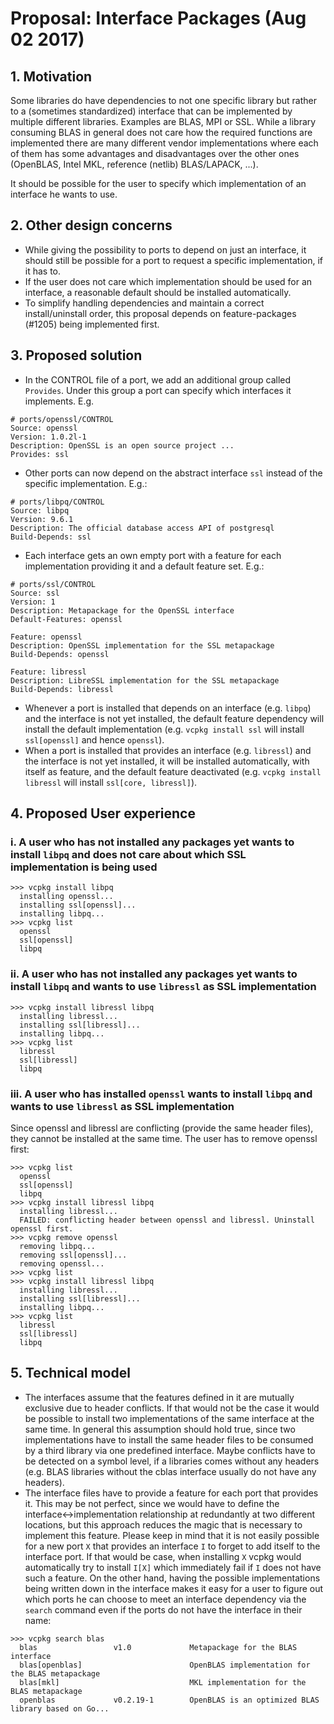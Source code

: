 # Proposal: Interface Packages (Aug 02 2017)

## 1. Motivation

Some libraries do have dependencies to not one specific library but rather to a (sometimes standardized) interface that can be implemented by multiple different libraries. Examples are BLAS, MPI or SSL. While a library consuming BLAS in general does not care how the required functions are implemented there are many different vendor implementations where each of them has some advantages and disadvantages over the other ones (OpenBLAS, Intel MKL, reference (netlib) BLAS/LAPACK, ...).

It should be possible for the user to specify which implementation of an interface he wants to use.

## 2. Other design concerns

- While giving the possibility to ports to depend on just an interface, it should still be possible for a port to request a specific implementation, if it has to.
- If the user does not care which implementation should be used for an interface, a reasonable default should be installed automatically.
- To simplify handling dependencies and maintain a correct install/uninstall order, this proposal depends on feature-packages (#1205) being implemented first.

## 3. Proposed solution

- In the CONTROL file of a port, we add an additional group called `Provides`. Under this group a port can specify which interfaces it implements. E.g.
```
# ports/openssl/CONTROL
Source: openssl
Version: 1.0.2l-1
Description: OpenSSL is an open source project ...
Provides: ssl
```
- Other ports can now depend on the abstract interface `ssl` instead of the specific implementation. E.g.:
```
# ports/libpq/CONTROL
Source: libpq
Version: 9.6.1
Description: The official database access API of postgresql
Build-Depends: ssl
```
- Each interface gets an own empty port with a feature for each implementation providing it and a default feature set. E.g.:
```
# ports/ssl/CONTROL
Source: ssl
Version: 1
Description: Metapackage for the OpenSSL interface
Default-Features: openssl

Feature: openssl
Description: OpenSSL implementation for the SSL metapackage
Build-Depends: openssl

Feature: libressl
Description: LibreSSL implementation for the SSL metapackage
Build-Depends: libressl
```
- Whenever a port is installed that depends on an interface (e.g. `libpq`) and the interface is not yet installed, the default feature dependency will install the default implementation (e.g. `vcpkg install ssl` will install `ssl[openssl]` and hence `openssl`).
- When a port is installed that provides an interface (e.g. `libressl`) and the interface is not yet installed, it will be installed automatically, with itself as feature, and the default feature deactivated (e.g. `vcpkg install libressl` will install `ssl[core, libressl]`).


## 4. Proposed User experience

### i. A user who has not installed any packages yet wants to install `libpq` and does not care about which SSL implementation is being used

```
>>> vcpkg install libpq
  installing openssl...
  installing ssl[openssl]...
  installing libpq...
>>> vcpkg list
  openssl
  ssl[openssl]
  libpq
```

### ii. A user who has not installed any packages yet wants to install `libpq` and wants to use `libressl` as SSL implementation

```
>>> vcpkg install libressl libpq
  installing libressl...
  installing ssl[libressl]...
  installing libpq...
>>> vcpkg list
  libressl
  ssl[libressl]
  libpq
```

### iii. A user who has installed `openssl` wants to install `libpq` and wants to use `libressl` as SSL implementation

Since openssl and libressl are conflicting (provide the same header files), they cannot be installed at the same time. The user has to remove openssl first:

```
>>> vcpkg list
  openssl
  ssl[openssl]
  libpq
>>> vcpkg install libressl libpq
  installing libressl...
  FAILED: conflicting header between openssl and libressl. Uninstall openssl first.
>>> vcpkg remove openssl
  removing libpq...
  removing ssl[openssl]...
  removing openssl...
>>> vcpkg list
>>> vcpkg install libressl libpq
  installing libressl...
  installing ssl[libressl]...
  installing libpq...
>>> vcpkg list
  libressl
  ssl[libressl]
  libpq
```

## 5. Technical model

- The interfaces assume that the features defined in it are mutually exclusive due to header conflicts. If that would not be the case it would be possible to install two implementations of the same interface at the same time. In general this assumption should hold true, since two implementations have to install the same header files to be consumed by a third library via one predefined interface. Maybe conflicts have to be detected on a symbol level, if a libraries comes without any headers (e.g. BLAS libraries without the cblas interface usually do not have any headers).
- The interface files have to provide a feature for each port that provides it. This may be not perfect, since we would have to define the interface<->implementation relationship at redundantly at two different locations, but this approach reduces the magic that is necessary to implement this feature. Please keep in mind that it is not easily possible for a new port `X` that provides an interface `I` to forget to add itself to the interface port. If that would be case, when installing `X` vcpkg would automatically try to install `I[X]` which immediately fail if `I` does not have such a feature. On the other hand, having the possible implementations being written down in the interface makes it easy for a user to figure out which ports he can choose to meet an interface dependency via the `search` command even if the ports do not have the interface in their name:
```
>>> vcpkg search blas
  blas                 v1.0             Metapackage for the BLAS interface
  blas[openblas]                        OpenBLAS implementation for the BLAS metapackage
  blas[mkl]                             MKL implementation for the BLAS metapackage
  openblas             v0.2.19-1        OpenBLAS is an optimized BLAS library based on Go...
```